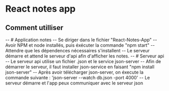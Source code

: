 # React notes app
## Comment utilliser 
-- # Application notes
  -- Se diriger dans le fichier "React-Notes-App"
  -- Avoir NPM et node installés, puis éxécuter la commande "npm start"
  -- Attendre que les dépendences nécessaires s'installent
  -- Le serveur démarre et attend le serveur d'api afin d'afficher les notes.
-- # Serveur api
  -- Le serveur api utilise un fichier .json et le service json-server
  -- Afin de démarrer le serveur, il faut installer json-service en faisant "npm install json-server"
  -- Après avoir télécharger json-server, on éxecute la commande suivante : 'json-server --watch db.json -port 4000'
  -- Le serveur démarre et l'app peux communiquer avec le serveur json
